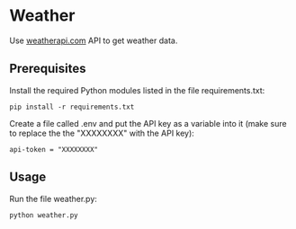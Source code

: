 # Weather

Use [weatherapi.com](https://www.weatherapi.com) API to get weather data.

## Prerequisites

Install the required Python modules listed in the file requirements.txt:
```
pip install -r requirements.txt
```

Create a file called .env and put the API key as a variable into it (make sure to replace the the "XXXXXXXX" with the API key):
```
api-token = "XXXXXXXX"
```

## Usage

Run the file weather.py:
```
python weather.py
```
